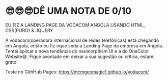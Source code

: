# 😎😎😎DÊ UMA NOTA DE 0/10
EU FIZ A LANDING PAGE DA VODACOM ANGOLA USANDO HTML, CSS(PURO) & JQUERY

A vodacom(operadora internacional de redes telefónicas) está chegando em Angola, então eu fiz oque seria a Landing Page da empresa em Angola. Tentei aplicar a nova tendência do neumorphism UI e a do OneColor Website😆. Fique avontade em deixar a sua sugestão ou crítica, estarei grato

Teste no GithHub Pages: https://mcmgeomagic1.github.io/vodacom/
